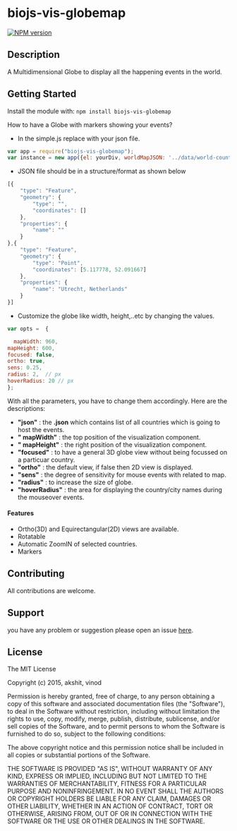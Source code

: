 # biojs-vis-globemap

[![NPM version](http://img.shields.io/npm/v/biojs-vis-globemap.svg)](https://www.npmjs.org/package/biojs-vis-globemap) 

> 

## Description
A Multidimensional Globe to display all the happening events in the world.

## Getting Started
Install the module with: `npm install biojs-vis-globemap`

How to have a Globe with markers showing your events?
- In the simple.js replace with your json file.
```javascript
var app = require("biojs-vis-globemap");
var instance = new app({el: yourDiv, worldMapJSON: '../data/world-countries.json', markerJSON: "../data/markerEvents.json"});
```
- JSON file should be in a structure/format as shown below
```javascript
[{
    "type": "Feature",
    "geometry": {
        "type": "",
        "coordinates": []
    },
    "properties": {
        "name": ""
    }
},{
    "type": "Feature",
    "geometry": {
        "type": "Point",
        "coordinates": [5.117778, 52.091667]
    },
    "properties": {
        "name": "Utrecht, Netherlands"
    }
}]
```
- Customize the globe like width, height,..etc by changing the values.
```javascript
var opts =  {

  mapWidth: 960,
mapHeight: 600,
focused: false,
ortho: true, 
sens: 0.25,
radius: 2,  // px
hoverRadius: 20 // px
};

```

With all the parameters, you have to change them accordingly. Here are the descriptions:
-	**"json"** : the **.json** which contains list of all countries which is going to host the events.
-	**" mapWidth"** : the top position of the visualization component.
-	**" mapHeight"** : the right position of the visualization component.
-	**"focused"** : to have a general 3D globe view without being focussed on a particuar country.
-	**"ortho"** : the default view, if false then 2D view is displayed.
-	**"sens"** : the degree of sensitivity for mouse events with related to map.
-	**"radius"** : to increase the size of globe.
-	**"hoverRadius"** : the area for displaying the country/city names during the mouseover events.

#### Features
-	Ortho(3D) and Equirectangular(2D) views are available.
-	Rotatable
-	Automatic ZoomIN of selected countries.
-	Markers

## Contributing

All contributions are welcome.

## Support

 you have any problem or suggestion please open an issue [here](https://github.com/Akshit-/biojs-vis-globemap/issues).

## License 

The MIT License

Copyright (c) 2015, akshit, vinod

Permission is hereby granted, free of charge, to any person
obtaining a copy of this software and associated documentation
files (the "Software"), to deal in the Software without
restriction, including without limitation the rights to use,
copy, modify, merge, publish, distribute, sublicense, and/or sell
copies of the Software, and to permit persons to whom the
Software is furnished to do so, subject to the following
conditions:

The above copyright notice and this permission notice shall be
included in all copies or substantial portions of the Software.

THE SOFTWARE IS PROVIDED "AS IS", WITHOUT WARRANTY OF ANY KIND,
EXPRESS OR IMPLIED, INCLUDING BUT NOT LIMITED TO THE WARRANTIES
OF MERCHANTABILITY, FITNESS FOR A PARTICULAR PURPOSE AND
NONINFRINGEMENT. IN NO EVENT SHALL THE AUTHORS OR COPYRIGHT
HOLDERS BE LIABLE FOR ANY CLAIM, DAMAGES OR OTHER LIABILITY,
WHETHER IN AN ACTION OF CONTRACT, TORT OR OTHERWISE, ARISING
FROM, OUT OF OR IN CONNECTION WITH THE SOFTWARE OR THE USE OR
OTHER DEALINGS IN THE SOFTWARE.
